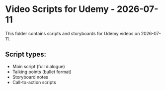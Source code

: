 # Video Scripts for Udemy - 2026-07-11

This folder contains scripts and storyboards for Udemy videos on 2026-07-11.

## Script types:
- Main script (full dialogue)
- Talking points (bullet format)
- Storyboard notes
- Call-to-action scripts
